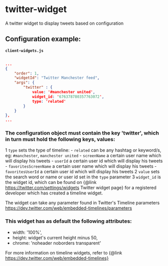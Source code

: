 # twitter-widget
A twitter widget to display tweets based on configuration

## Configuration example:

__`client-widgets.js`__

```json

...
{
    "order": 1,
    "widgetId": "Twitter Manchester feed",
    "args": {
        "twitter" : {
            value: '#manchester united',
            widget_id: '676378780357763072',
            type: 'related'
        }
    }
},
...

```

### The configuration object must contain the key 'twitter', which in turn must hold the following keys, values:
1 `type` sets the type of timeline:
    - `related` can be any hashtag or keyword/s, eg: `#manchester`, `manchester united`
    - `screenName` a certain user name which will display his tweets
    - `userId` a certain user id which will display his tweets
    - `favoritesScreenName` a certain user name which will display his tweets
    - `favoritesUserId` a certain user id which will display his tweets
2 `value` sets the search word or name or user id set in the `type` parameter
3 `widget_id` is the widget id, which can be found on {@link https://twitter.com/settings/widgets Twitter widget page} for a registered developer which has created a timeline widget.

The widget can take any parameter found in Twitter's Timeline parameters https://dev.twitter.com/web/embedded-timelines/parameters

### This widget has as default the following attributes:
 - width: '100%',
 - height: widget's current height minus 50,
 - chrome: 'noheader noborders transparent'

For more information on timeline widgets, refer to {@link https://dev.twitter.com/web/embedded-timelines}
